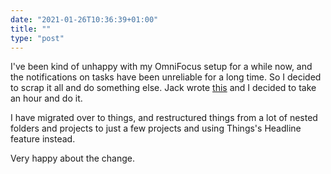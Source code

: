 ```yaml
---
date: "2021-01-26T10:36:39+01:00"
title: ""
type: "post"
---
```


I've been kind of unhappy with my OmniFocus setup for a while now, and the notifications on tasks have been unreliable for a long time. So I decided to scrap it all and do something else. Jack wrote [this](https://www.baty.net/2021/apps-im-using-this-week/) and I decided to take an hour and do it. 

I have migrated over to things, and restructured things from a lot of nested folders and projects to just a few projects and using Things's Headline feature instead. 

Very happy about the change.
